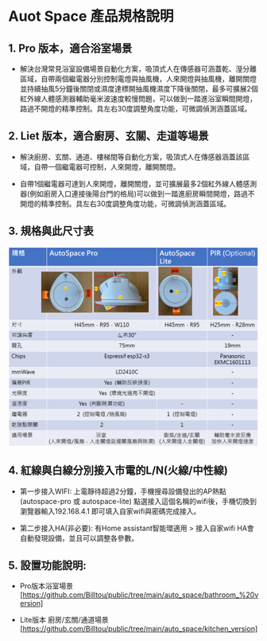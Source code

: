 # Auot Space 產品規格說明

## 1. Pro 版本，適合浴室場景

 * 解決台灣常見浴室設備場景自動化方案，吸頂式人在傳感器可涵蓋乾、溼分離區域，自帶兩個繼電器分別控制電燈與抽風機，人來開燈與抽風機，離開關燈並持續抽風5分鐘後關閉或濕度達標開抽風機濕度下降後關閉，最多可擴展2個紅外線人體感測器輔助毫米波速度較慢問題，可以做到一踏進浴室瞬間開燈，路過不開燈的精準控制。具左右30度調整角度功能，可微調偵測涵蓋區域。


## 2. Liet 版本，適合廚房、玄關、走道等場景

 * 解決廚房、玄關、通道、樓梯間等自動化方案，吸頂式人在傳感器涵蓋該區域，自帶一個繼電器可控制，人來開燈，離開關燈。

 * 自帶1個繼電器可達到人來開燈，離開關燈，並可擴展最多2個紅外線人體感測器(例如廚房入口連接後陽台門的格局)可以做到一踏進廚房瞬間開燈，路過不開燈的精準控制。具左右30度調整角度功能，可微調偵測涵蓋區域。

## 3. 規格與此尺寸表

![Mosquitto_broker](/auto_space/image/091740.png)

## 4. 紅線與白線分別接入市電的L/N(火線/中性線)

* 第一步接入WIFI: 上電靜待超過2分鐘，手機搜尋設備發出的AP熱點(autospace-pro 或 autospace-lite) 點選接入這個名稱的wifi後，手機切換到瀏覽器輸入192.168.4.1 即可填入自家wifi與密碼完成接入。

* 第二步接入HA(非必要): 有Home assistant智能環適用 > 接入自家wifi HA會自動發現設備，並且可以調整各參數。

## 5. 設置功能說明:

* Pro版本浴室場景 [https://github.com/Billtou/public/tree/main/auto_space/bathroom_%20version]

* Lite版本 廚房/玄關/通道場景 [https://github.com/Billtou/public/tree/main/auto_space/kitchen_version]

